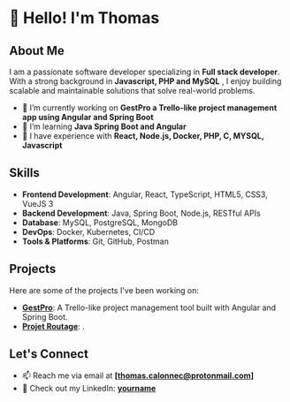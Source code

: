 
# 👋 Hello! I'm Thomas

## About Me

I am a passionate software developer specializing in **Full stack developer**. With a strong background in **Javascript, PHP and MySQL** , I enjoy building scalable and maintainable solutions that solve real-world problems.

- 🔭 I’m currently working on **GestPro a Trello-like project management app using Angular and Spring Boot**
- 🌱 I’m learning **Java Spring Boot and Angular**
- 💼 I have experience with **React, Node.js, Docker, PHP, C, MYSQL, Javascript**

## Skills

- **Frontend Development**: Angular, React, TypeScript, HTML5, CSS3, VueJS 3
- **Backend Development**: Java, Spring Boot, Node.js, RESTful APIs
- **Database**: MySQL, PostgreSQL, MongoDB
- **DevOps**: Docker, Kubernetes, CI/CD
- **Tools & Platforms**: Git, GitHub, Postman

## Projects

Here are some of the projects I've been working on:

- **[GestPro](https://github.com/thomas-calonnec/gestpro)**: A Trello-like project management tool built with Angular and Spring Boot.
- **[Projet Routage](https://github.com/yourusername/project-name)**: .

## Let's Connect

- 📫 Reach me via email at **[thomas.calonnec@protonmail.com]**
- 💼 Check out my LinkedIn: **[yourname](https://linkedin.com/in/yourname)**

<!--
**thomas-calonnec/thomas-calonnec** is a ✨ _special_ ✨ repository because its `README.md` (this file) appears on your GitHub profile.

Here are some ideas to get you started:

- 🔭 I’m currently working on ...
- 🌱 I’m currently learning ...
- 👯 I’m looking to collaborate on ...
- 🤔 I’m looking for help with ...
- 💬 Ask me about ...
- 📫 How to reach me: ...
- 😄 Pronouns: ...
- ⚡ Fun fact: ...
-->
